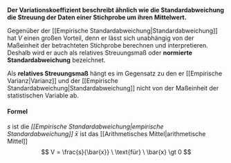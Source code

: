**Der Variationskoeffizient beschreibt ähnlich wie die Standardabweichung die Streuung der Daten einer Stichprobe um ihren Mittelwert.**

Gegenüber der [[Empirische Standardabweichung|Standardabweichung]] hat $V$ einen großen Vorteil, denn er lässt sich unabhängig von der Maßeinheit der betrachteten Stichprobe berechnen und interpretieren. Deshalb wird er auch als relatives Streuungsmaß oder **normierte Standardabweichung** bezeichnet.

Als **relatives Streuungsmaß** hängt es im Gegensatz zu den er [[Empirische Varianz|Varianz]] und der [[Empirische Standardabweichung|Standardabweichung]] nicht von der Maßeinheit der statistischen Variable ab.

#### Formel
$s$ ist die *[[Empirische Standardabweichung|empirische Standardabweichung]]*
$\bar{x}$ ist das [[Arithmetisches Mittel|arithmetische Mittel]]
$$
V = \frac{s}{\bar{x}} \
\text{für} \
\bar{x} \gt 0
$$

